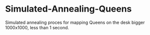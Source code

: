 # Simulated-Annealing-Queens
Simulated annealing proces for mapping Queens on the desk bigger 1000x1000, less than 1 second.
